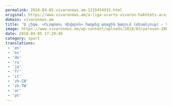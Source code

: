 ```yaml
---
permalink: 2018-04-05-vivaronews.am-1215454932.html
original: https://www.vivaronews.am/a-liga-urartu-vivaron-hakhtets-arajin-khakhum/
domain: vivaronews.am
title: 'Ա լիգա. «Ուրարտու Վիվարոն» հաղթեց առաջին խաղում (տեսանյութ) - Vivaro News'
image: https://www.vivaronews.am/wp-content/uploads/2018/03/yerevan-2800-basketball-urartu-ararat-tehran-36.jpg
date: 2018-04-05 17:29:49
category: sport
translations: 
 - 'en'
 - 'es'
 - 'de'
 - 'ru'
 - 'ja'
 - 'fr'
 - 'it'
 - 'zh-CN'
 - 'zh-TW'
 - 'ar'
 - 'pt'
---
```


